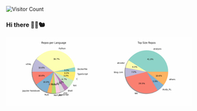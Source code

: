 ![Visitor Count](https://komarev.com/ghpvc/?username=yuhi-sa&color=lightgrey)
### Hi there 👋🐧🐿

<img src="https://github.com/yuhi-sa/github_cards/blob/master/cards/repos.gif?raw=true" width="50%"><img src="https://github.com/yuhi-sa/github_cards/blob/master/cards/top.gif?raw=true" width="50%">
